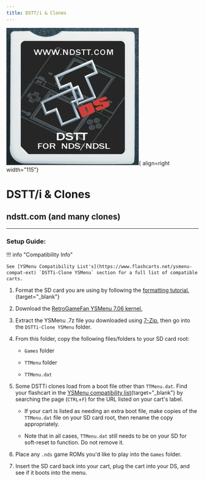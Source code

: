 ```yaml
---
title: DSTT/i & Clones
---
```


![DSTT](../images/dstt.jpg){ align=right width="115"}
# DSTT/i & Clones
## ndstt.com (and many clones)

---

### Setup Guide:

!!! info "Compatibility Info"

    See [YSMenu Compatibility List's](https://www.flashcarts.net/ysmenu-compat-ext) `DSTTi-Clone YSMenu` section for a full list of compatible carts.

1. Format the SD card you are using by following the [formatting tutorial.](../tutorials/formatting.md){target="_blank"}

1. Download the [RetroGameFan YSMenu 7.06 kernel.](https://gbatemp.net/download/retrogamefan-multi-cart-update.35737/download)

1. Extract the YSMenu .7z file you downloaded using [7-Zip](https://www.7-zip.org/), then go into the `DSTTi-Clone YSMenu` folder.

1. From this folder, copy the following files/folders to your SD card root:

    - `Games` folder

    - `TTMenu` folder

    - `TTMenu.dat`

1. Some DSTTi clones load from a boot file other than `TTMenu.dat`. Find your flashcart in the [YSMenu compatibility list](https://www.flashcarts.net/ysmenu-compat-ext){target="_blank"} by searching the page (`CTRL`+`F`) for the URL listed on your cart's label.

    - If your cart is listed as needing an extra boot file, make copies of the `TTMenu.dat` file on your SD card root, then rename the copy appropriately.

    - Note that in all cases, `TTMenu.dat` still needs to be on your SD for soft-reset to function. Do not remove it.

1. Place any `.nds` game ROMs you'd like to play into the `Games` folder.

1. Insert the SD card back into your cart, plug the cart into your DS, and see if it boots into the menu.
